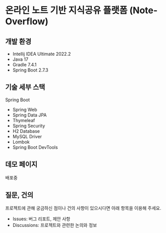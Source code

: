 # 온라인 노트 기반 지식공유 플랫폼 (Note-Overflow)

## 개발 환경

* Intellij IDEA Ultimate 2022.2
* Java 17
* Gradle 7.4.1
* Spring Boot 2.7.3

## 기술 세부 스택

Spring Boot

* Spring Web
* Spring Data JPA
* Thymeleaf
* Spring Security
* H2 Database
* MySQL Driver
* Lombok
* Spring Boot DevTools

## 데모 페이지

배포중

## 질문, 건의

프로젝트에 관해 궁금하신 점이나 건의 사항이 있으시다면 아래 항목을 이용해 주세요.

* Issues: 버그 리포트, 제안 사항
* Discussions: 프로젝트와 관련한 논의와 정보
